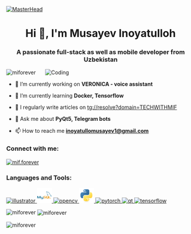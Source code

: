 [![MasterHead](https://indoanalytica.com/static/images/bannerr.gif)](https://miforever.net)
<h1 align="center">Hi 👋, I'm Musayev Inoyatulloh</h1>
<h3 align="center">A passionate full-stack as well as mobile developer from Uzbekistan</h3>
<img align="right" alt="Coding" width="400" src="https://camo.githubusercontent.com/5ddf73ad3a205111cf8c686f687fc216c2946a75005718c8da5b837ad9de78c9/68747470733a2f2f7468756d62732e6766796361742e636f6d2f4576696c4e657874446576696c666973682d736d616c6c2e676966">

<p align="left"> <img src="https://komarev.com/ghpvc/?username=miforever&label=Profile%20views&color=0e75b6&style=flat" alt="miforever" /> </p>

- 🔭 I’m currently working on **VERONICA - voice assistant**

- 🌱 I’m currently learning **Docker, Tensorflow**

- 📝 I regularly write articles on [tg://resolve?domain=TECHWITHMIF](tg://resolve?domain=TECHWITHMIF)

- 💬 Ask me about **PyQt5, Telegram bots**

- 📫 How to reach me **inoyatullomusayev1@gmail.com**

<h3 align="left">Connect with me:</h3>
<p align="left">
<a href="https://instagram.com/mif.forever" target="blank"><img align="center" src="https://raw.githubusercontent.com/rahuldkjain/github-profile-readme-generator/master/src/images/icons/Social/instagram.svg" alt="mif.forever" height="30" width="40" /></a>
</p>

<h3 align="left">Languages and Tools:</h3>
<p align="left"> <a href="https://www.adobe.com/in/products/illustrator.html" target="_blank" rel="noreferrer"> <img src="https://www.vectorlogo.zone/logos/adobe_illustrator/adobe_illustrator-icon.svg" alt="illustrator" width="40" height="40"/> </a> <a href="https://www.mysql.com/" target="_blank" rel="noreferrer"> <img src="https://raw.githubusercontent.com/devicons/devicon/master/icons/mysql/mysql-original-wordmark.svg" alt="mysql" width="40" height="40"/> </a> <a href="https://opencv.org/" target="_blank" rel="noreferrer"> <img src="https://www.vectorlogo.zone/logos/opencv/opencv-icon.svg" alt="opencv" width="40" height="40"/> </a> <a href="https://www.python.org" target="_blank" rel="noreferrer"> <img src="https://raw.githubusercontent.com/devicons/devicon/master/icons/python/python-original.svg" alt="python" width="40" height="40"/> </a> <a href="https://pytorch.org/" target="_blank" rel="noreferrer"> <img src="https://www.vectorlogo.zone/logos/pytorch/pytorch-icon.svg" alt="pytorch" width="40" height="40"/> </a> <a href="https://www.qt.io/" target="_blank" rel="noreferrer"> <img src="https://upload.wikimedia.org/wikipedia/commons/0/0b/Qt_logo_2016.svg" alt="qt" width="40" height="40"/> </a> <a href="https://www.tensorflow.org" target="_blank" rel="noreferrer"> <img src="https://www.vectorlogo.zone/logos/tensorflow/tensorflow-icon.svg" alt="tensorflow" width="40" height="40"/> </a> </p>

<p><img align="left" src="https://github-readme-stats.vercel.app/api/top-langs?username=miforever&show_icons=true&locale=en&layout=compact" alt="miforever" /></p>

<p>&nbsp;<img align="center" src="https://github-readme-stats.vercel.app/api?username=miforever&show_icons=true&locale=en" alt="miforever" /></p>

<p><img align="center" src="https://github-readme-streak-stats.herokuapp.com/?user=miforever&" alt="miforever" /></p>
